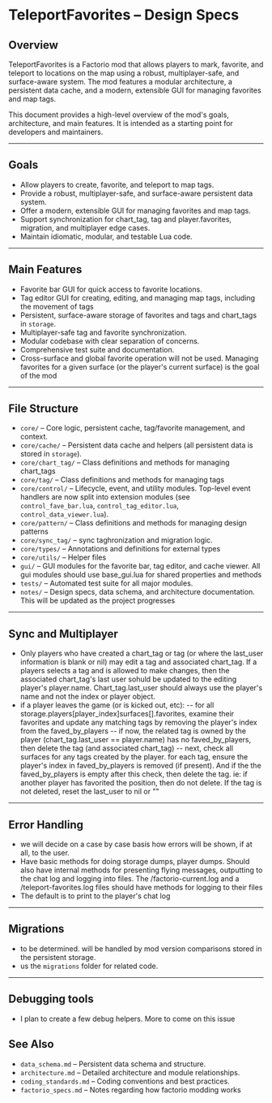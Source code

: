 # TeleportFavorites – Design Specs

## Overview
TeleportFavorites is a Factorio mod that allows players to mark, favorite, and teleport to locations on the map using a robust, multiplayer-safe, and surface-aware system. The mod features a modular architecture, a persistent data cache, and a modern, extensible GUI for managing favorites and map tags.

This document provides a high-level overview of the mod's goals, architecture, and main features. It is intended as a starting point for developers and maintainers.

---

## Goals
- Allow players to create, favorite, and teleport to map tags.
- Provide a robust, multiplayer-safe, and surface-aware persistent data system.
- Offer a modern, extensible GUI for managing favorites and map tags.
- Support synchronization for chart_tag, tag and player.favorites, migration, and multiplayer edge cases.
- Maintain idiomatic, modular, and testable Lua code.

---

## Main Features
- Favorite bar GUI for quick access to favorite locations.
- Tag editor GUI for creating, editing, and managing map tags, including the movement of tags
- Persistent, surface-aware storage of favorites and tags and chart_tags in `storage`.
- Multiplayer-safe tag and favorite synchronization.
- Modular codebase with clear separation of concerns.
- Comprehensive test suite and documentation.
- Cross-surface and global favorite operation will not be used. Managing favorites for a given surface (or the player's current surface) is the goal of the mod

---

## File Structure
- `core/` – Core logic, persistent cache, tag/favorite management, and context.
- `core/cache/` – Persistent data cache and helpers (all persistent data is stored in `storage`).
- `core/chart_tag/` – Class definitions and methods for managing chart_tags
- `core/tag/` – Class definitions and methods for managing tags
- `core/control/` – Lifecycle, event, and utility modules. Top-level event handlers are now split into extension modules (see `control_fave_bar.lua`, `control_tag_editor.lua`, `control_data_viewer.lua`).
- `core/pattern/` – Class definitions and methods for managing design patterns
- `core/sync_tag/` – sync taghronization and migration logic.
- `core/types/` – Annotations and definitions for external types
- `core/utils/` – Helper files
- `gui/` – GUI modules for the favorite bar, tag editor, and cache viewer. All gui modules should use base_gui.lua for shared properties and methods
- `tests/` – Automated test suite for all major modules.
- `notes/` – Design specs, data schema, and architecture documentation. This will be updated as the project progresses

---

## Sync and Multiplayer

- Only players who have created a chart_tag or tag (or where the last_user information is blank or nil) may edit a tag and associated chart_tag. If a players selects a tag and is allowed to make changes, then the associated chart_tag's last user sohuld be updated to the editing player's player.name. Chart_tag.last_user should always use the player's name and not the index or player object.
- if a player leaves the game (or is kicked out, etc):
    -- for all storage.players[player_index]surfaces[].favorites, examine their favorites and update any matching tags by removing the player's index from the faved_by_players
    -- if now, the related tag is owned by the player (chart_tag.last_user == player.name) has no faved_by_players, then delete the tag (and associated chart_tag)
    -- next, check all surfaces for any tags created by the player. for each tag, ensure the player's index in faved_by_players is removed (if present). And if the the faved_by_players is empty after this check, then delete the tag. ie: if another player has favorited the position, then do not delete. If the tag is not deleted, reset the last_user to nil or ""

---

## Error Handling
- we will decide on a case by case basis how errors will be shown, if at all, to the user.
- Have basic methods for doing storage dumps, player dumps. Should also have internal methods for presenting flying messages, outputting to the chat log and logging into files. The /factorio-current.log and a /teleport-favorites.log files should have methods for logging to their files
- The default is to print to the player's chat log

---

## Migrations
- to be determined. will be handled by mod version comparisons stored in the persistent storage. 
- us the `migrations` folder for related code.

---

## Debugging tools
- I plan to create a few debug helpers. More to come on this issue

## See Also
- `data_schema.md` – Persistent data schema and structure.
- `architecture.md` – Detailed architecture and module relationships.
- `coding_standards.md` – Coding conventions and best practices.
- `factorio_specs.md` – Notes regarding how factorio modding works
